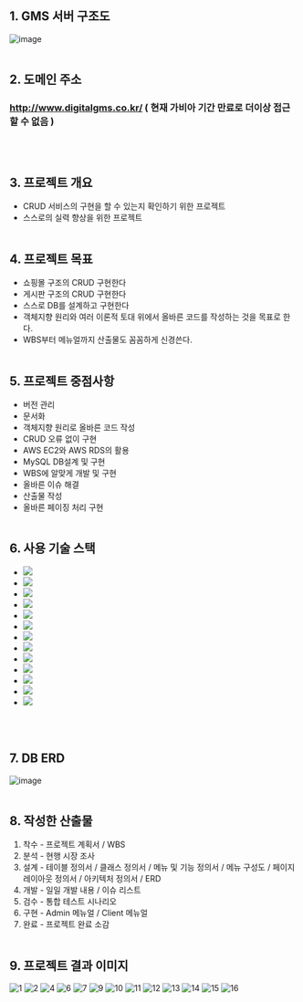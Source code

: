 ## 1. GMS 서버 구조도
![image](https://github.com/JeonDaehong/GameManagementSystem/assets/90895144/d6b68a41-4d43-4279-9b84-300a95e80e23)
<br/><br/>
## 2. 도메인 주소
### http://www.digitalgms.co.kr/ ( 현재 가비아 기간 만료로 더이상 접근할 수 없음 )
<br/><br/>
## 3. 프로젝트 개요
* CRUD 서비스의 구현을 할 수 있는지 확인하기 위한 프로젝트
* 스스로의 실력 향상을 위한 프로젝트
<br/><br/>
## 4. 프로젝트 목표
* 쇼핑몰 구조의 CRUD 구현한다
* 게시판 구조의 CRUD 구현한다
* 스스로 DB를 설계하고 구현한다
* 객체지향 원리와 여러 이론적 토대 위에서 올바른 코드를 작성하는 것을 목표로 한다.
* WBS부터 메뉴얼까지 산출물도 꼼꼼하게 신경쓴다.
<br/><br/>
## 5. 프로젝트 중점사항
* 버전 관리
* 문서화
* 객체지향 원리로 올바른 코드 작성
* CRUD 오류 없이 구현
* AWS EC2와 AWS RDS의 활용
* MySQL DB설계 및 구현
* WBS에 알맞게 개발 및 구현
* 올바른 이슈 해결
* 산출물 작성
* 올바른 페이징 처리 구현
<br/><br/>
## 6. 사용 기술 스택
* <img src="https://img.shields.io/badge/Java-000000?style=flat&logo=Java&logoColor=white"/>
* <img src="https://img.shields.io/badge/Spring-6DB33F?style=flat&logo=Spring&logoColor=white"/>
* <img src="https://img.shields.io/badge/JavaScript-F7DF1E?style=flat&logo=JavaScript&logoColor=white"/>
* <img src="https://img.shields.io/badge/jQuery-0769AD?style=flat&logo=jQuery&logoColor=white"/>
* <img src="https://img.shields.io/badge/HTML5-E34F26?style=flat&logo=HTML5&logoColor=white"/>
* <img src="https://img.shields.io/badge/CSS3-1572B6?style=flat&logo=CSS3&logoColor=white"/>
* <img src="https://img.shields.io/badge/Bootstrap-7952B3?style=flat&logo=Bootstrap&logoColor=white"/>
* <img src="https://img.shields.io/badge/MySQL-4479A1?style=flat&logo=MySQL&logoColor=white"/>
* <img src="https://img.shields.io/badge/Mybatis-000000?style=flat&logo=Mybatis&logoColor=white"/>
* <img src="https://img.shields.io/badge/Amazon AWS-232F3E?style=flat&logo=Amazon AWS&logoColor=white"/>
* <img src="https://img.shields.io/badge/Amazon EC2-FF9900?style=flat&logo=Amazon EC2&logoColor=white"/>
* <img src="https://img.shields.io/badge/Amazon RDS-527FFF?style=flat&logo=Amazon RDS&logoColor=white"/>
* <img src="https://img.shields.io/badge/Linux-FCC624?style=flat&logo=Linux&logoColor=white"/>
<br/><br/>
## 7. DB ERD
![image](https://github.com/JeonDaehong/GameManagementSystem/assets/90895144/9405fbbb-c3ea-4d26-8208-86861a3f4136)
<br/><br/>
## 8. 작성한 산출물
1. 착수 - 프로젝트 계획서 / WBS
2. 분석 - 현행 시장 조사
3. 설계 - 테이블 정의서 / 클래스 정의서 / 메뉴 및 기능 정의서 / 메뉴 구성도 / 페이지 레이아웃 정의서 / 아키텍처 정의서 / ERD
4. 개발 - 일일 개발 내용 / 이슈 리스트
5. 검수 - 통합 테스트 시나리오
6. 구현 - Admin 메뉴얼 / Client 메뉴얼
7. 완료 - 프로젝트 완료 소감
<br/><br/>
## 9. 프로젝트 결과 이미지
![1](https://github.com/JeonDaehong/GameManagementSystem/assets/90895144/d1472b8f-0fdd-4b49-a552-293c6ae4bae5)
![2](https://github.com/JeonDaehong/GameManagementSystem/assets/90895144/b95330bb-4f62-4b67-bce4-a89bb59ebf55)
![4](https://github.com/JeonDaehong/GameManagementSystem/assets/90895144/96afcd80-4353-4008-80d7-4c949745fd5e)
![6](https://github.com/JeonDaehong/GameManagementSystem/assets/90895144/3e3eb9cb-38bc-406a-b566-617bc6d27e40)
![7](https://github.com/JeonDaehong/GameManagementSystem/assets/90895144/a5e91753-cc15-487e-a1c5-8b6e5e6f7d72)
![9](https://github.com/JeonDaehong/GameManagementSystem/assets/90895144/ae749e3e-0ce0-45cd-8bfc-573fa77fd30f)
![10](https://github.com/JeonDaehong/GameManagementSystem/assets/90895144/a159da6b-96d8-4859-a7d9-4034b6a0802c)
![11](https://github.com/JeonDaehong/GameManagementSystem/assets/90895144/5cd70c1b-5715-4a9e-823c-77a13326cb7e)
![12](https://github.com/JeonDaehong/GameManagementSystem/assets/90895144/560ac792-d117-465f-8f26-3406974cca37)
![13](https://github.com/JeonDaehong/GameManagementSystem/assets/90895144/41d104b1-096e-49bf-a634-bd546ae16a8d)
![14](https://github.com/JeonDaehong/GameManagementSystem/assets/90895144/9ec6548b-06f0-49bc-a59e-0fadb07f6302)
![15](https://github.com/JeonDaehong/GameManagementSystem/assets/90895144/69c24fcd-280c-4f01-8fca-72ea5b5e4117)
![16](https://github.com/JeonDaehong/GameManagementSystem/assets/90895144/ef225807-5bf5-4e24-9baa-ca62809aedf0)



